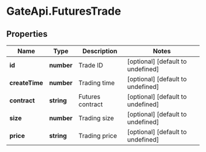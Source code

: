 # GateApi.FuturesTrade

## Properties

Name | Type | Description | Notes
------------ | ------------- | ------------- | -------------
**id** | **number** | Trade ID | [optional] [default to undefined]
**createTime** | **number** | Trading time | [optional] [default to undefined]
**contract** | **string** | Futures contract | [optional] [default to undefined]
**size** | **number** | Trading size | [optional] [default to undefined]
**price** | **string** | Trading price | [optional] [default to undefined]

